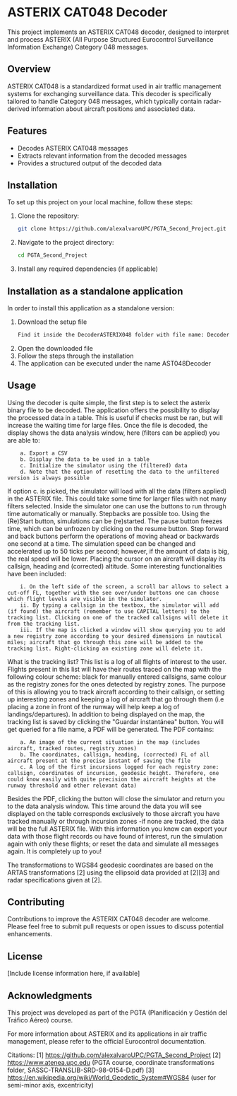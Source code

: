 # ASTERIX CAT048 Decoder

This project implements an ASTERIX CAT048 decoder, designed to interpret and process ASTERIX (All Purpose Structured Eurocontrol Surveillance Information Exchange) Category 048 messages.

## Overview

ASTERIX CAT048 is a standardized format used in air traffic management systems for exchanging surveillance data. 
This decoder is specifically tailored to handle Category 048 messages, which typically contain radar-derived information about aircraft positions and associated data.

## Features

- Decodes ASTERIX CAT048 messages
- Extracts relevant information from the decoded messages
- Provides a structured output of the decoded data

## Installation

To set up this project on your local machine, follow these steps:

1. Clone the repository:
   ```bash
   git clone https://github.com/alexalvaroUPC/PGTA_Second_Project.git
   ```

2. Navigate to the project directory:
   ```bash
   cd PGTA_Second_Project
   ```

3. Install any required dependencies (if applicable)

## Installation as a standalone application

In order to install this application as a standalone version:
1. Download the setup file
	```bash
	Find it inside the DecoderASTERIX048 folder with file name: DecoderASTERIX048.msi or setup.exe
	```
2. Open the downloaded file
3. Follow the steps through the installation
4. The application can be executed under the name AST048Decoder

## Usage

Using the decoder is quite simple, the first step is to select the asterix binary file to be decoded. 
The application offers the possibility to display the processed data in a table. This is useful if checks must be ran, but will increase the waiting time for large files.
Once the file is decoded, the display shows the data analysis window, here (filters can be applied) you are able to:
```
	a. Export a CSV 
	b. Display the data to be used in a table
	c. Initialize the simulator using the (filtered) data
	d. Note that the option of resetting the data to the unfiltered version is always possible
```
If option c. is picked, the simulator will load with all the data (filters applied) in the ASTERIX file. This could take some time for larger files with not many filters selected.
	Inside the simulator one can use the buttons to run through time automatically or manually. Stepbacks are possible too.
	Using the (Re)Start button, simulations can be (re)started. The pause button freezes time, which can be unfrozen by clicking on the resume button.
	Step forward and back buttons perform the operations of moving ahead or backwards one second at a time.
	The simulation speed can be changed and accelerated up to 50 ticks per second; however, if the amount of data is big, the real speed will be lower.
	Placing the cursor on an aircraft will display its callsign, heading and (corrected) altitude.
Some interesting functionalities have been included:
```
	i. On the left side of the screen, a scroll bar allows to select a cut-off FL, together with the see over/under buttons one can choose which flight levels are visible in the simulator.
	ii. By typing a callsign in the textbox, the simulator will add (if found) the aircraft (remember to use CAPITAL letters) to the tracking list. Clicking on one of the tracked callsigns will delete it from the tracking list.
	iii. If the map is clicked a window will show querying you to add a new registry zone according to your desired dimensions in nautical miles; aircraft that go through this zone will be added to the tracking list. Right-clicking an existing zone will delete it.
```
What is the tracking list?
	This list is a log of all flights of interest to the user. Flights present in this list will have their routes traced on the map with the following colour scheme: black for manually entered callsigns, same colour as the registry zones for the ones detected by registry zones.
	The purpose of this is allowing you to track aircraft according to their callsign, or setting up interesting zones and keeping a log of aircraft that go through them (i.e placing a zone in front of the runway will help keep a log of landings/departures).
	In addition to being displayed on the map, the tracking list is saved by clicking the "Guardar instantánea" button. You will get queried for a file name, a PDF will be generated.
	The PDF contains:
 
```
	a. An image of the current situation in the map (includes aircraft, tracked routes, registry zones)
	b. The coordinates, callsign, heading, (corrected) FL of all aircraft present at the precise instant of saving the file
	c. A log of the first incursions logged for each registry zone: callsign, coordinates of incursion, geodesic height. Therefore, one could know easily with quite precision the aircraft heights at the runway threshold and other relevant data)
```
 
Besides the PDF, clicking the button will close the simulator and return you to the data analysis window. This time around the data you will see displayed on the table corresponds exclusively to those aircraft you have tracked manually or through incursion zones -if none are tracked, the data will be the full ASTERIX file.
	With this information you know can export your data with those flight records ou have found of interest, run the simulation again with only these flights; or reset the data and simulate all messages again. It is completely up to you!
	
The transformations to WGS84 geodesic coordinates are based on the ARTAS transformations [2] using the ellipsoid data provided at [2][3] and radar specifications given at [2].
		

## Contributing

Contributions to improve the ASTERIX CAT048 decoder are welcome. Please feel free to submit pull requests or open issues to discuss potential enhancements.

## License

[Include license information here, if available]

## Acknowledgments

This project was developed as part of the PGTA (Planificación y Gestión del Tráfico Aéreo) course.

For more information about ASTERIX and its applications in air traffic management, please refer to the official Eurocontrol documentation.

Citations:
[1] https://github.com/alexalvaroUPC/PGTA_Second_Project
[2] https://www.atenea.upc.edu (PGTA course, coordinate transformations folder, SASSC-TRANSLIB-SRD-98-0154-D.pdf)
[3] https://en.wikipedia.org/wiki/World_Geodetic_System#WGS84 (user for semi-minor axis, excentricity)
